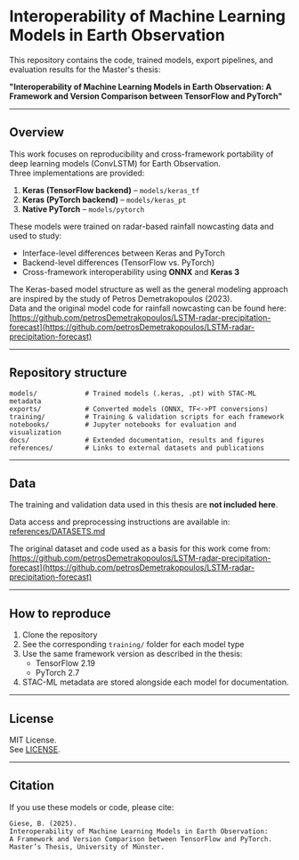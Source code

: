 # Interoperability of Machine Learning Models in Earth Observation

This repository contains the code, trained models, export pipelines, and evaluation results 
for the Master's thesis:

**"Interoperability of Machine Learning Models in Earth Observation:
A Framework and Version Comparison between TensorFlow and PyTorch"**

---

## Overview

This work focuses on reproducibility and cross-framework portability of deep learning models 
(ConvLSTM) for Earth Observation.  
Three implementations are provided:

1. **Keras (TensorFlow backend)** – `models/keras_tf`
2. **Keras (PyTorch backend)** – `models/keras_pt`
3. **Native PyTorch** – `models/pytorch`

These models were trained on radar-based rainfall nowcasting data and used to study:
- Interface-level differences between Keras and PyTorch
- Backend-level differences (TensorFlow vs. PyTorch)
- Cross-framework interoperability using **ONNX** and **Keras 3**

The Keras-based model structure as well as the general modeling approach 
are inspired by the study of Petros Demetrakopoulos (2023).  
Data and the original model code for rainfall nowcasting can be found here:  
[https://github.com/petrosDemetrakopoulos/LSTM-radar-precipitation-forecast](https://github.com/petrosDemetrakopoulos/LSTM-radar-precipitation-forecast)

---

## Repository structure

```
models/            # Trained models (.keras, .pt) with STAC-ML metadata
exports/           # Converted models (ONNX, TF<->PT conversions)
training/          # Training & validation scripts for each framework
notebooks/         # Jupyter notebooks for evaluation and visualization
docs/              # Extended documentation, results and figures
references/        # Links to external datasets and publications
```

---

## Data

The training and validation data used in this thesis are **not included here**.

Data access and preprocessing instructions are available in:
[references/DATASETS.md](references/DATASETS.md)


The original dataset and code used as a basis for this work come from:  
[https://github.com/petrosDemetrakopoulos/LSTM-radar-precipitation-forecast](https://github.com/petrosDemetrakopoulos/LSTM-radar-precipitation-forecast)

---

## How to reproduce

1. Clone the repository  
2. See the corresponding `training/` folder for each model type
3. Use the same framework version as described in the thesis:
   - TensorFlow 2.19
   - PyTorch 2.7
4. STAC-ML metadata are stored alongside each model for documentation.

---

## License

MIT License.  
See [LICENSE](LICENSE).

---

## Citation

If you use these models or code, please cite:
```
Giese, B. (2025).
Interoperability of Machine Learning Models in Earth Observation:
A Framework and Version Comparison between TensorFlow and PyTorch.
Master’s Thesis, University of Münster.
```

